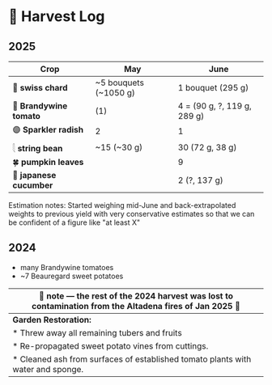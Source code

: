 # 🧺 Harvest Log

## 2025

| Crop     | **May**                                  | **June**     | 
|--------------------------------------|----------|-------------|
| 🥬 **swiss chard**   |     ~5 bouquets (~1050 g)|  1 bouquet (295 g)     | 
| 🍅 **Brandywine tomato** | (1)               |     4 = (90 g, ?, 119 g, 289 g)   | 
| 🟣 **Sparkler radish**   | 2               |     1     | 
| 𓇛 **string bean**     |   ~15 (~30 g)             |      30 (72 g, 38 g)    | 
| 🍀 **pumpkin leaves**            |             |     9      |  
| 🥒 **japanese cucumber**            |             |     2 (?, 137 g)      |  

Estimation notes: Started weighing mid-June and back-extrapolated weights to previous yield with very conservative estimates so that we can be confident of a figure like "at least X"

## 2024

* many Brandywine tomatoes
* ~7 Beauregard sweet potatoes
  


|🚒  note — the rest of the 2024 harvest was lost to contamination from the Altadena fires of Jan 2025 🚒| 
|----------------------------------------------------------------------------------------------------|
|  **Garden Restoration:**                                                                           |
| * Threw away all remaining tubers and fruits                                                       |
| * Re-propagated sweet potato vines from cuttings.                                                  |
| * Cleaned ash from surfaces of established tomato plants with water and sponge.                    |
